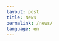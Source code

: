 ```yaml
---
layout: post
title: News
permalink: /news/
language: en
---
```


<!--
<article>
  <div class="container">
    <div class="row">
      <div class="col-1">
        <img style="height:100px;width:auto;" src="{{ "/assets/img/tree.jpg" | prepend: site.baseurl }}" alt="" />
      </div>
      <div class="col-11">
        <h1><a href="/news/trip/">Trip</a></h1>
        <p>asdasdas asdasd asda sad</p>
      </div>
    </div>
  </div>
</article>
-->
